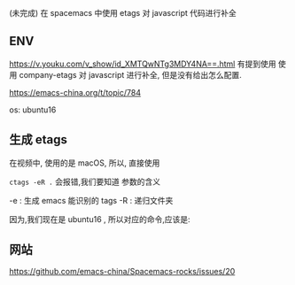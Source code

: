 (未完成)
在 spacemacs 中使用 etags 对 javascript 代码进行补全

## ENV ##

https://v.youku.com/v_show/id_XMTQwNTg3MDY4NA==.html 有提到使用 使用 company-etags 对 javascript 进行补全, 但是没有给出怎么配置.

https://emacs-china.org/t/topic/784

os: ubuntu16

## 生成 etags ##

在视频中, 使用的是 macOS, 所以, 直接使用

`ctags -eR .` 会报错,我们要知道 参数的含义

-e : 生成 emacs 能识别的 tags 
-R : 递归文件夹

因为,我们现在是 ubuntu16 , 所以对应的命令,应该是:




## 网站 ##

https://github.com/emacs-china/Spacemacs-rocks/issues/20







